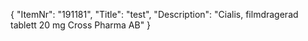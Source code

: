 {
  "ItemNr": "191181",
  "Title": "test",
  "Description": "Cialis, filmdragerad tablett 20 mg Cross Pharma AB"
}